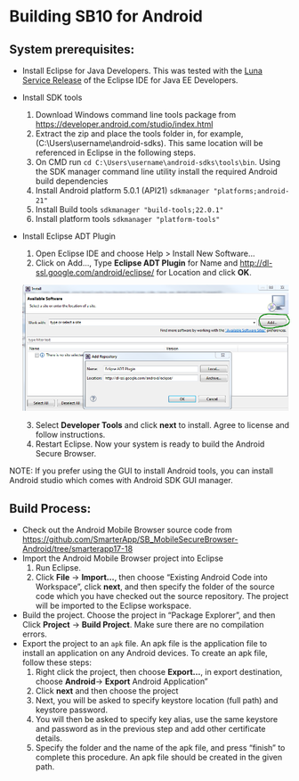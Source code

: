 # Building SB10 for Android

## System prerequisites:
  * Install Eclipse for Java Developers. This was tested with the [Luna Service Release](http://www.eclipse.org/downloads/packages/eclipse-ide-java-ee-developers/lunasr2) of the Eclipse IDE for Java EE Developers.
  * Install SDK tools
      1. Download Windows command line tools package from https://developer.android.com/studio/index.html
      2. Extract the zip and place the tools folder in, for example, (C:\Users\username\android-sdks). This same location will be referenced in Eclipse in the following steps.
      3. On CMD run `cd C:\Users\username\android-sdks\tools\bin`. Using the SDK manager command line utility install the required Android build dependencies
      4. Install Android platform 5.0.1 (API21) `sdkmanager "platforms;android-21"`
      5. Install Build tools `sdkmanager "build-tools;22.0.1"`
      6. Install platform tools `sdkmanager "platform-tools"`
  * Install Eclipse ADT Plugin
      1. Open Eclipse IDE and choose Help > Install New Software…
      2. Click on Add..., Type **Eclipse ADT Plugin** for Name and http://dl-ssl.google.com/android/eclipse/ for Location and click **OK**.

	![Alt text](images/InstallEclipseADTPlugin.png)

      3. Select **Developer Tools** and click **next** to install. Agree to license and follow instructions.
      4. Restart Eclipse. Now your system is ready to build the Android Secure Browser.

 NOTE: If you prefer using the GUI to install Android tools, you can install Android studio which comes with Android SDK GUI manager.

## Build Process:
  * Check out the Android Mobile Browser source code from https://github.com/SmarterApp/SB_MobileSecureBrowser-Android/tree/smarterapp17-18
  * Import the Android Mobile Browser project into Eclipse
      1. Run Eclipse.
      2. Click **File** -> **Import…**, then choose “Existing Android Code into Workspace”, click **next**, and then specify the folder of the source code which you have checked out the source repository. The project will be imported to the Eclipse workspace.
  * Build the project. Choose the project in “Package Explorer”, and then Click **Project** -> **Build Project**. Make sure there are no compilation errors.
  * Export the project to an `apk` file. An apk file is the application file to install an application on any Android devices. To create an apk file, follow these steps:
      1. Right click the project, then choose **Export…**, in export destination, choose **Android**-> **Export** Android Application”
      2. Click **next** and then choose the project
      3. Next, you will be asked to specify keystore location (full path) and keystore password.
      4. You will then be asked to specify key alias, use the same keystore and password as in the previous step and add other certificate details.
      5. Specify the folder and the name of the apk file, and press “finish” to complete this procedure. An apk file should be created in the given path.
